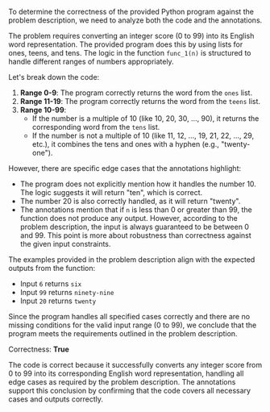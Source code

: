 To determine the correctness of the provided Python program against the problem description, we need to analyze both the code and the annotations.

The problem requires converting an integer score (0 to 99) into its English word representation. The provided program does this by using lists for ones, teens, and tens. The logic in the function `func_1(n)` is structured to handle different ranges of numbers appropriately.

Let's break down the code:

1. **Range 0-9**: The program correctly returns the word from the `ones` list.
2. **Range 11-19**: The program correctly returns the word from the `teens` list.
3. **Range 10-99**: 
   - If the number is a multiple of 10 (like 10, 20, 30, ..., 90), it returns the corresponding word from the `tens` list.
   - If the number is not a multiple of 10 (like 11, 12, ..., 19, 21, 22, ..., 29, etc.), it combines the tens and ones with a hyphen (e.g., "twenty-one").

However, there are specific edge cases that the annotations highlight:

- The program does not explicitly mention how it handles the number 10. The logic suggests it will return "ten", which is correct.
- The number 20 is also correctly handled, as it will return "twenty".
- The annotations mention that if `n` is less than 0 or greater than 99, the function does not produce any output. However, according to the problem description, the input is always guaranteed to be between 0 and 99. This point is more about robustness than correctness against the given input constraints.

The examples provided in the problem description align with the expected outputs from the function:
- Input `6` returns `six`
- Input `99` returns `ninety-nine`
- Input `20` returns `twenty`

Since the program handles all specified cases correctly and there are no missing conditions for the valid input range (0 to 99), we conclude that the program meets the requirements outlined in the problem description.

Correctness: **True**

The code is correct because it successfully converts any integer score from 0 to 99 into its corresponding English word representation, handling all edge cases as required by the problem description. The annotations support this conclusion by confirming that the code covers all necessary cases and outputs correctly.